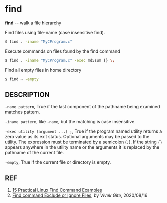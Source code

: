 # find

**find** -- walk a file hierarchy

Find files using file-name (case insensitive find).

```sh
$ find . -iname "MyCProgram.c"
```

Execute commands on files found by the find command

```sh
$ find . -iname "MyCProgram.c" -exec md5sum {} \;
```

Find all empty files in home directory

```sh
$ find ~ -empty
```

## DESCRIPTION

`-name pattern`, True if the last component of the pathname being examined matches pattern.

`-iname pattern`, like `-name`, but the matching is case insensitive.

`-exec utility [argument ...] ;`, True if the program named utility returns a zero value as its exit status. Optional arguments may be passed to the utility. The expression must be terminated by a semicolon (`;`). If the string `{}` appears anywhere in the utility name or the arguments it is replaced by the pathname of the current file.

`-empty`, True if the current file or directory is empty.

## REF

1. [15 Practical Linux Find Command Examples](https://www.thegeekstuff.com/2009/03/15-practical-linux-find-command-examples/)
1. [Find command Exclude or Ignore Files](https://www.cyberciti.biz/faq/find-command-exclude-ignore-files/), by *Vivek Gite*, 2020/08/16
